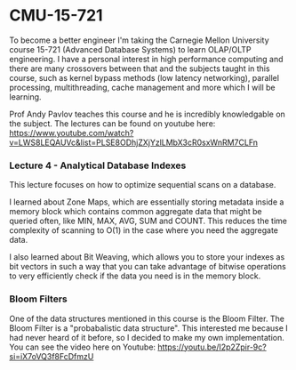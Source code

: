 # CMU-15-721
To become a better engineer I'm taking the Carnegie Mellon University course 15-721 (Advanced Database Systems) to learn OLAP/OLTP engineering. I have a personal interest in high performance computing and there are many crossovers between that and the subjects taught in this course, such as kernel bypass methods (low latency networking), parallel processing, multithreading, cache management and more which I will be learning.

Prof Andy Pavlov teaches this course and he is incredibly knowledgable on the subject. The lectures can be found on youtube here: https://www.youtube.com/watch?v=LWS8LEQAUVc&list=PLSE8ODhjZXjYzlLMbX3cR0sxWnRM7CLFn

### Lecture 4 - Analytical Database Indexes
This lecture focuses on how to optimize sequential scans on a database. 

I learned about Zone Maps, which are essentially storing metadata inside a memory block which contains common aggregate data that might be queried often, like MIN, MAX, AVG, SUM and COUNT. This reduces the time complexity of scanning to O(1) in the case where you need the aggregate data.

I also learned about Bit Weaving, which allows you to store your indexes as bit vectors in such a way that you can take advantage of bitwise operations to very efficiently check if the data you need is in the memory block.

### Bloom Filters
One of the data structures mentioned in this course is the Bloom Filter. The Bloom Filter is a "probabalistic data structure". This interested me because I had never heard of it before, so I decided to make my own implementation. You can see the video here on Youtube: https://youtu.be/I2p2Zpir-9c?si=iX7oVQ3f8FcDfmzU
